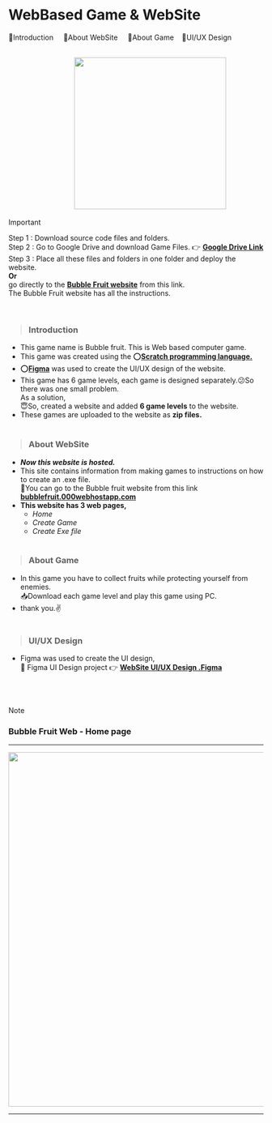 # WebBased Game & WebSite

📌Introduction &nbsp;&nbsp;&nbsp; 📌About WebSite &nbsp;&nbsp;&nbsp; 📌About Game &nbsp;&nbsp;&nbsp;📌UI/UX Design <br><br>

&nbsp;&nbsp;&nbsp;&nbsp;&nbsp;&nbsp;&nbsp;&nbsp;&nbsp;&nbsp;&nbsp;&nbsp;&nbsp;&nbsp;&nbsp;&nbsp;&nbsp;&nbsp;&nbsp;&nbsp;&nbsp;&nbsp;&nbsp;&nbsp;&nbsp;&nbsp;&nbsp;&nbsp;&nbsp;&nbsp;&nbsp;&nbsp;
<img src="https://github.com/Dilan032/WebBasedGame-and-WebSiteDill/assets/131896539/524a3e41-9f48-4601-842a-a861d3b5648e" width=300 >
> [!IMPORTANT]
> Step 1 : Download source code files and folders. <br>
Step 2 : Go to Google Drive and download Game Files. 👉 **[Google Drive Link](https://drive.google.com/drive/u/0/folders/1FGWkjhPD41yVC4MiOpm71cAFSUJLpBDY)**<br>
Step 3 : Place all these files and folders in one folder and deploy the website. <br>
**Or** <br>
go directly to the **[Bubble Fruit website](https://bubblefruit.000webhostapp.com/)** from this link. <br>
The Bubble Fruit website has all the instructions.

<br>

>### Introduction  
+ This game name is Bubble fruit. This is Web based computer game. <br>
+ This game was created using the ⭕[**Scratch programming language.**](https://scratch.mit.edu/) <br>
+ ⭕[**Figma**](https://www.figma.com/) was used to create the UI/UX design of the website. <br>
+ This game has 6 game levels, each game is designed separately.😕So there was one small problem.<br>
As a solution, <br>
😇So, created a website and added **6 game levels** to the website.<br>
+ These games are uploaded to the website as **zip files.**<br><br>


>### About WebSite
+ ***Now this website is hosted.*** <br>
+ This site contains information from making games to instructions on how to create an .exe file. <br>
🔗You can go to the Bubble fruit website from this link **[bubblefruit.000webhostapp.com](https://bubblefruit.000webhostapp.com/)** <br>
+ **This website has 3 web pages,**
  - *Home*
  - *Create Game*
  - *Create Exe file* <br><br>


>### About Game
+ In this game you have to collect fruits while protecting yourself from enemies.<br>
📥Download each game level and play this game using PC. <br>
+ thank you.✌ <br><br>


>### UI/UX Design

+ Figma was used to create the UI design, <br>
  🔗 Figma UI Design project 👉 **[WebSite UI/UX Design .Figma](https://www.figma.com/file/UPzGzLjsF3SDnGhJNsBVNZ/Untitled?type=design&node-id=8%3A305&mode=design&t=lT2AUVorFgXMgZUw-1)**

<br><br>

> [!NOTE]  
>  ### Bubble Fruit Web - Home page
<hr>
<img src="https://github.com/Dilan032/WebBasedGame-and-WebSiteDill/assets/131896539/12fe5cb6-94e4-436f-bd7c-22c8d0ce6ed4" width=700 > <br>
<hr>


